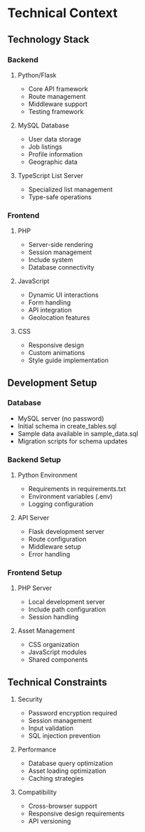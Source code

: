 # Technical Context

## Technology Stack

### Backend
1. Python/Flask
   - Core API framework
   - Route management
   - Middleware support
   - Testing framework

2. MySQL Database
   - User data storage
   - Job listings
   - Profile information
   - Geographic data

3. TypeScript List Server
   - Specialized list management
   - Type-safe operations

### Frontend
1. PHP
   - Server-side rendering
   - Session management
   - Include system
   - Database connectivity

2. JavaScript
   - Dynamic UI interactions
   - Form handling
   - API integration
   - Geolocation features

3. CSS
   - Responsive design
   - Custom animations
   - Style guide implementation

## Development Setup

### Database
- MySQL server (no password)
- Initial schema in create_tables.sql
- Sample data available in sample_data.sql
- Migration scripts for schema updates

### Backend Setup
1. Python Environment
   - Requirements in requirements.txt
   - Environment variables (.env)
   - Logging configuration

2. API Server
   - Flask development server
   - Route configuration
   - Middleware setup
   - Error handling

### Frontend Setup
1. PHP Server
   - Local development server
   - Include path configuration
   - Session handling

2. Asset Management
   - CSS organization
   - JavaScript modules
   - Shared components

## Technical Constraints
1. Security
   - Password encryption required
   - Session management
   - Input validation
   - SQL injection prevention

2. Performance
   - Database query optimization
   - Asset loading optimization
   - Caching strategies

3. Compatibility
   - Cross-browser support
   - Responsive design requirements
   - API versioning